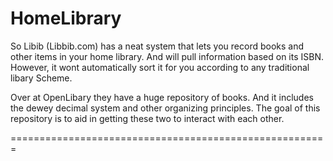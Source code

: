 # HomeLibrary

So Libib (Libbib.com) has a neat system that lets you record books and other items in your home library. And will pull information based on its ISBN. However, it wont automatically sort it for you according to any traditional libary Scheme. 

Over at OpenLibary they have a huge repository of books. And it includes the dewey decimal system and other organizing principles.
The goal of this repository is to aid in getting these two to interact with each other.

=======================================================
